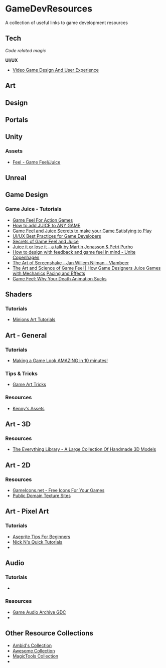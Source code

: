 # GameDevResources
A collection of useful links to game development resources

## **Tech**
*Code related magic*

**UI/UX**
* [Video Game Design And User Experience](https://www.youtube.com/watch?v=1mTI1rjQiOE)

## Art

## Design

## Portals

## Unity
### Assets
* [Feel - Game Feel/Juice](https://assetstore.unity.com/packages/tools/particles-effects/feel-183370)

## Unreal

## Game Design
### Game Juice - Tutorials
* [Game Feel For Action Games](https://www.youtube.com/watch?v=UsGuN69g2NI)
* [How to add JUICE to ANY GAME](https://www.youtube.com/watch?v=-dJnsZrykb0)
* [Game Feel and Juice Secrets to make your Game Satisfying to Play](https://www.youtube.com/watch?v=9RwBwLtq2LQ)
* [UI/UX Best Practices for Game Developers](https://youtube.com/playlist?list=PLzOZD569v5GvOJV4TM_5tNwejljkBACaS)
* [Secrets of Game Feel and Juice](https://www.youtube.com/watch?v=216_5nu4aVQ)
* [Juice it or lose it - a talk by Martin Jonasson & Petri Purho](https://www.youtube.com/watch?v=Fy0aCDmgnxg)
* [How to design with feedback and game feel in mind - Unite Copenhagen](https://www.youtube.com/watch?v=yCKI9T3sSv0)
* [The Art of Screenshake - Jan Willem Nijman - Vlambeer](https://www.youtube.com/watch?v=SkgkIXZ_13Y)
* [The Art and Science of Game Feel | How Game Designers Juice Games with Mechanics,Pacing and Effects](https://www.youtube.com/watch?v=EDElfx2qo_M)
* [Game Feel: Why Your Death Animation Sucks](https://www.youtube.com/watch?v=pmSAG51BybY)

## Shaders
### Tutorials
* [Minions Art Tutorials](https://minionsart.github.io/tutorials/)

## Art - General
### Tutorials
* [Making a Game Look AMAZING in 10 minutes!](https://www.youtube.com/watch?v=eDiRnWhqqIY)

### Tips & Tricks
* [Game Art Tricks](http://simonschreibt.de/game-art-tricks/)

### Resources
* [Kenny's Assets](https://kenney.nl/assets)

## Art - 3D
### Resources
* [The Everything Library - A Large Collection Of Handmade 3D Models](https://www.davidoreilly.com/library)

## Art - 2D
### Resources
* [GameIcons.net - Free Icons For Your Games](https://game-icons.net/)
* [Public Domain Texture Sites](https://docs.google.com/spreadsheets/d/1i8vLBtMDIwJYrpFycgAHBZV1quqaTh7iZB9vvbCohJs/editid=0)

## Art - Pixel Art
### Tutorials
* [Aseprite Tips For Beginners](https://twitter.com/Nootall_/status/1435600476666482689)
* [Nick N's Quick Tutorials](https://www.patreon.com/NickNuttall)
* 

## Audio
### Tutorials
* []()

### Resources
* [Game Audio Archive GDC](http://sonniss.com/gameaudiogdc)
* 

## Other Resource Collections
* [Ambid's Collection](https://github.com/ambid17/Unity-Articles)
* [Awesome Collection](https://github.com/sindresorhus/awesome)
* [MagicTools Collection](https://github.com/ellisonleao/magictools)
* 
